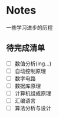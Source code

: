 # Notes
一些学习进步的历程

## 待完成清单
- [ ] 数值分析(ing...)
- [ ] 自动控制原理
- [ ] 数字电路
- [ ] 数据库原理
- [ ] 计算机组成原理
- [ ] 汇编语言
- [ ] 算法分析与设计